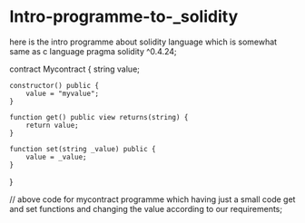# Intro-programme-to-_solidity
here is the intro programme about solidity language which is somewhat same as c language
pragma solidity ^0.4.24;

contract Mycontract {
    string value;
    
    constructor() public {
        value = "myvalue";
    }
    
    function get() public view returns(string) {
        return value;
    }
    
    function set(string _value) public {
        value = _value;
    }
}

// above code for mycontract programme 
which having just a small code get and set functions and changing the value according to our requirements;
